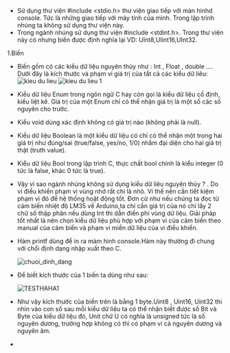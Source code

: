 - Sử dụng thư viện #include <stdio.h>  thư viện giao tiếp với màn hinhd console. Tức là những giao tiếp với máy tính của mình. Trong lập trình nhúng ta không sử dụng thư viện này.
- Trong ngành nhúng sử dụng thư viện #include <stdint.h>. Trong thư viện này có nhưng biến được định nghĩa lại VD: UInt8,UIint16,UInt32.

1.Biến
  + Biến gồm có các kiểu dữ liệu nguyên thủy như : Int , Float , double ....
    Dưới đây là kích thước và phạm vi giá trị của tất cả các kiểu dữ liêu:
    ![kieu du lieu](https://github.com/LuanAmelIT/Hala_learnC/assets/150274175/2c638789-0cbe-46b8-b804-03991152c42c)
    ![kieu du lieu 1](https://github.com/LuanAmelIT/Hala_learnC/assets/150274175/0812c7fa-c189-4685-97f3-659ebdba4968)
    
  + Kiểu dữ liệu Enum trong ngôn ngữ C hay còn gọi là kiểu dữ liệu cố định, kiểu liệt kê. Giá trị của một Enum chỉ có thể nhận giá trị là một số các số nguyên cho trước.
  +  Kiểu void dùng xác định không có giá trị nào (không phải là null).
  +  Kiểu dữ liệu Boolean là một kiểu dữ liệu có chỉ có thể nhận một trong hai giá trị như đúng/sai (true/false, yes/no, 1/0) nhằm đại diện cho hai giá trị thật (truth value).
  +  Kiểu dữ liệu Bool trong lập trình C, thực chất bool chính là kiểu integer (0 tức là false, khác 0 tức là true).

+ Vậy vì sao ngành nhúng không sử dụng kiểu dữ liêu nguyên thủy ? . Do vi điều khiển phạm vi vùng nhớ rất chi là nhỏ. Vi thế nên cần tiết kiệm phạm vi đó để hệ thống hoặt động tốt.
  Đơn cử như nếu chúng ta đọc từ cảm biến nhiệt độ LM35 về Arduino,ta chỉ cần giá trị của nó chỉ lấy 2 chữ số thập phân nếu dùng Int thì dẫn điến phí vùng dữ liệu. Giải pháp tốt nhất
  là nên chọn kiểu dữ liệu phù hợp với phạm vi của cảm biến theo manual của cảm biến và phạm vi miền dữ liệu của vi điều khiển.

+ Hàm printf dùng để in ra màm hình console.Hàm này thường đi chung với chổi định dạng nhập xuất theo C.
 
  ![chuoi_dinh_dang](https://github.com/LuanAmelIT/Hala_learnC/assets/150274175/630d869b-580e-4a48-82b1-30dd1de26ed5)
    
+ Để biết kích thước của 1 biến ta dùng như sau:

  
  ![TESTHAHA1](https://github.com/LuanAmelIT/Hala_learnC/assets/150274175/bbe104f2-8b20-4372-ae6e-53b85395fe8a)
+ Như vậy kích thước của biến trên là bằng 1 byte.Uint8 , Uint16, Uint32 thì nhìn vào con số sau mỗi kiểu dữ liệu ta có thể nhận biết được số Bit và Byte của kiểu dữ liệu đó, Unit chữ U có nghĩa là unsigned tức là số nguyên dương, trường hợp không có thì có phạm vi cả nguyên dương và nguyên âm.
+ 
  









  

